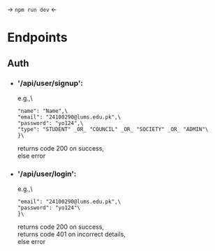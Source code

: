 -> `npm run dev` <-

# Endpoints

## Auth

-   ### '/api/user/signup':
    e.g.,\
    ```{\
    "name": "Name",\
    "email": "24100290@lums.edu.pk",\
    "password": "yo124",\
    "type": "STUDENT" _OR_ "COUNCIL" _OR_ "SOCIETY" _OR_ "ADMIN"\
    }\
    ```
    returns code 200 on success,\
    else error
-   ### '/api/user/login':
    e.g.,\
    ```{\
    "email": "24100290@lums.edu.pk",\
    "password": "yo124"\
    }\
    ```
    returns code 200 on success,\
    returns code 401 on incorrect details,\
    else error
